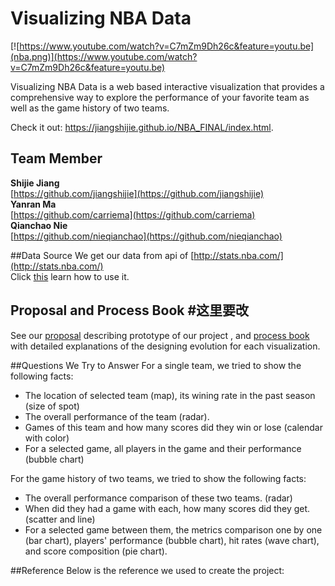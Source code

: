 Visualizing NBA Data
=====================

[![https://www.youtube.com/watch?v=C7mZm9Dh26c&feature=youtu.be](nba.png)](https://www.youtube.com/watch?v=C7mZm9Dh26c&feature=youtu.be)

Visualizing NBA Data is a web based interactive visualization that
provides a comprehensive way to explore the performance of your favorite team as well as the game history of two teams.

Check it out: <https://jiangshijie.github.io/NBA_FINAL/index.html>.

## Team Member

**Shijie Jiang**  
[https://github.com/jiangshijie](https://github.com/jiangshijie)     
**Yanran Ma**  
[https://github.com/carriema](https://github.com/carriema)   
**Qianchao Nie**  
[https://github.com/nieqianchao](https://github.com/nieqianchao) 

##Data Source
We get our data from api of [http://stats.nba.com/](http://stats.nba.com/)  
Click [this](http://www.gregreda.com/2015/02/15/web-scraping-finding-the-api/) learn how to use it.
## Proposal and Process Book #这里要改
See our [proposal](https://github.com/jiangshijie/NBA_FINAL/blob/master/DataVisFianlProposal.pdf) describing prototype of our project , and
[process book](https://github.com/jiangshijie/NBA_FINAL/blob/master/ProcessBook.pdf) with detailed
explanations of the designing evolution for each visualization.  

##Questions We Try to Answer
For a single team, we tried to show the following facts:

- The location of selected team (map), its wining rate in the past season (size of spot)
- The overall performance of the team (radar).
- Games of this team and how many scores did they win or lose (calendar with color)
- For a selected game, all players in the game and their performance (bubble chart)

For the game history of two teams, we tried to show the following facts:  

- The overall performance comparison of these two teams. (radar)
- When did they had a game with each, how many scores did they get. (scatter and line)
- For a selected game between them, the metrics comparison one by one (bar chart), players' performance (bubble chart), hit rates (wave chart), and score composition (pie chart).  
 
##Reference
Below is the reference we used to create the project:
